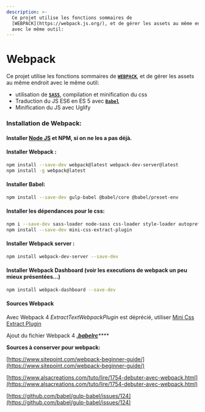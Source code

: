 ```yaml
---
description: >-
  Ce projet utilise les fonctions sommaires de
  [WEBPACK](https://webpack.js.org/), et de gérer les assets au même endroit
  avec le même outil:
---
```


# Webpack

Ce projet utilise les fonctions sommaires de [**`WEBPACK`**](https://webpack.js.org/), et de gérer les assets au même endroit avec le même outil:

* utilisation de [**`SASS`**](https://sass-lang.com/), compilation et minification du css
* Traduction du JS ES6 en ES 5 avec [**`Babel`**](https://babeljs.io/)
* Minification du JS avec Uglify

### Installation de Webpack:

#### Installer [Node JS](https://nodejs.org/en/) et NPM, si on ne les a pas déjà.

#### Installer Webpack :

```bash
npm install --save-dev webpack@latest webpack-dev-server@latest	
npm install -g webpack@latest	
```

#### Installer Babel:

```bash
npm install --save-dev gulp-babel @babel/core @babel/preset-env
```

#### Installer les dépendances pour le css:

```bash
npm i --save-dev sass-loader node-sass css-loader style-loader autoprefixer postcss-loader	
npm install --save-dev mini-css-extract-plugin
```

#### Installer Webpack server :

```bash
npm install webpack-dev-server --save-dev

```

####  Installer Webpack Dashboard \(voir les executions de webpack un peu mieux présentées...\)

```bash
npm install webpack-dashboard --save-dev
```

#### Sources Webpack

Avec Webpack 4 _ExtractTextWebpackPlugin_ est déprécié, utiliser [Mini Css Extract Plugin](https://webpack.js.org/plugins/mini-css-extract-plugin/#root)

Ajout du fichier Webpack 4 [_**.babelrc**_](https://stackoverflow.com/questions/52092739/upgrade-to-babel-7-cannot-read-property-bindings-of-null/52092788)_\*\*\*\*_

**Sources à conserver pour webpack:**

[https://www.sitepoint.com/webpack-beginner-guide/](https://www.sitepoint.com/webpack-beginner-guide/)

[https://www.alsacreations.com/tuto/lire/1754-debuter-avec-webpack.html](https://www.alsacreations.com/tuto/lire/1754-debuter-avec-webpack.html)

[https://github.com/babel/gulp-babel/issues/124](https://github.com/babel/gulp-babel/issues/124)

